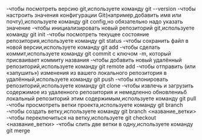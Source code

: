 -чтобы посмотреть версию git,используете команду git --version
-чтобы  настроить значения конфигурации Git(например,добавить имя или почту),используете команду git config,но обязательно надо указать значение
-чтобы инициализировать новый репозиторий git,используете команду git init
-чтобы посмотреть текущее состояние репозитория,используете команду git status
-чтобы сохранить файл в новой версии,используете команду git add
-чтобы сделать коммит,используете команду git commit с ключом -m, который присваивает коммиту названия
-чтобы добавить новый удалённый репозиторий,используете команду git remote add
-чтобы  отправить (или «запушить») изменения из вашего локального репозитория в удалённый,используете команду git push
-чтобы  клонировать репозиторий,используете команду git clone
-чтобы извлечь и загрузить содержимое из удаленного репозитория и немедленно обновлениьб локальный репозиторий этим содержимым,используете команду git pull
-чтобы просмотреть ветки проекта,используете команду git branch
-чтобы создать ветку,используете команду git branch <название_ветки>
-чтобы переключиться на ветку,используете git checkout <название_ветки>
-чтобы слить две ветки в одну,используете команду git merge
